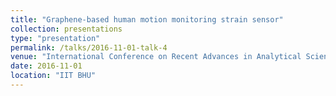 ```yaml
---
title: "Graphene-based human motion monitoring strain sensor"
collection: presentations
type: "presentation"
permalink: /talks/2016-11-01-talk-4
venue: "International Conference on Recent Advances in Analytical Sciences"
date: 2016-11-01
location: "IIT BHU"
---
```

